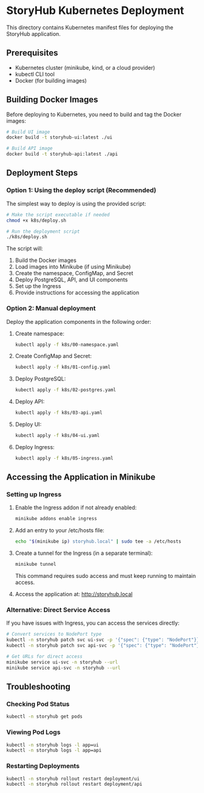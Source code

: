 # StoryHub Kubernetes Deployment

This directory contains Kubernetes manifest files for deploying the StoryHub application.

## Prerequisites

- Kubernetes cluster (minikube, kind, or a cloud provider)
- kubectl CLI tool
- Docker (for building images)

## Building Docker Images

Before deploying to Kubernetes, you need to build and tag the Docker images:

```bash
# Build UI image
docker build -t storyhub-ui:latest ./ui

# Build API image
docker build -t storyhub-api:latest ./api
```

## Deployment Steps

### Option 1: Using the deploy script (Recommended)

The simplest way to deploy is using the provided script:

```bash
# Make the script executable if needed
chmod +x k8s/deploy.sh

# Run the deployment script
./k8s/deploy.sh
```

The script will:
1. Build the Docker images
2. Load images into Minikube (if using Minikube)
3. Create the namespace, ConfigMap, and Secret
4. Deploy PostgreSQL, API, and UI components
5. Set up the Ingress
6. Provide instructions for accessing the application

### Option 2: Manual deployment

Deploy the application components in the following order:

1. Create namespace:
   ```bash
   kubectl apply -f k8s/00-namespace.yaml
   ```

2. Create ConfigMap and Secret:
   ```bash
   kubectl apply -f k8s/01-config.yaml
   ```

3. Deploy PostgreSQL:
   ```bash
   kubectl apply -f k8s/02-postgres.yaml
   ```

4. Deploy API:
   ```bash
   kubectl apply -f k8s/03-api.yaml
   ```

5. Deploy UI:
   ```bash
   kubectl apply -f k8s/04-ui.yaml
   ```

6. Deploy Ingress:
   ```bash
   kubectl apply -f k8s/05-ingress.yaml
   ```

## Accessing the Application in Minikube

### Setting up Ingress

1. Enable the Ingress addon if not already enabled:
   ```bash
   minikube addons enable ingress
   ```

2. Add an entry to your /etc/hosts file:
   ```bash
   echo "$(minikube ip) storyhub.local" | sudo tee -a /etc/hosts
   ```

3. Create a tunnel for the Ingress (in a separate terminal):
   ```bash
   minikube tunnel
   ```
   This command requires sudo access and must keep running to maintain access.

4. Access the application at: http://storyhub.local

### Alternative: Direct Service Access

If you have issues with Ingress, you can access the services directly:

```bash
# Convert services to NodePort type
kubectl -n storyhub patch svc ui-svc -p '{"spec": {"type": "NodePort"}}'
kubectl -n storyhub patch svc api-svc -p '{"spec": {"type": "NodePort"}}'

# Get URLs for direct access
minikube service ui-svc -n storyhub --url
minikube service api-svc -n storyhub --url
```

## Troubleshooting

### Checking Pod Status
```bash
kubectl -n storyhub get pods
```

### Viewing Pod Logs
```bash
kubectl -n storyhub logs -l app=ui
kubectl -n storyhub logs -l app=api
```

### Restarting Deployments
```bash
kubectl -n storyhub rollout restart deployment/ui
kubectl -n storyhub rollout restart deployment/api
```

